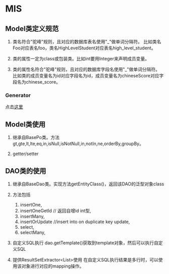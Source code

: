 # MIS

## Model类定义规范
   1. 类名符合"驼峰"规则，且对应的数据库表名使用"_"做单词分隔符。
      比如类名Foo对应表名foo，类名HighLevelStudent对应表名high_level_student。
   
   2. 类的属性一定为class或包装类。比如int要用Integer来声明成员变量。
   
   3. 类的属性名符合"驼峰"规则，且对应的数据库字段名使用"_"做单词分隔符。
      比如类的成员变量名为id对应字段名为id，成员变量名为chineseScore对应字段名为chinese_score。

### Generator
   点击[这里](/Yoruichi/mis-generator-0.0.1-bundle.tar.gz) 

## Model类使用
   
   1. 继承自BasePo类。方法
      gt,gte,lt,lte,eq,in,isNull,isNotNull,in,notIn,ne,orderBy,groupBy。
   
   2. getter/setter

## DAO类的使用
   
   1. 继承自BaseDao类。实现方法getEntityClass()，返回该DAO的泛型对象class
   
   2. 方法包括
      1. insertOne,
      2. insertOneGetId // 返回自增id int型,
      3. insertMany,
      4. insertOrUpdate //insert into on duplicate key update,
      5. select,
      6. selectMany,
   
   3. 自定义SQL执行
      dao.getTemplate()获取到template对象，然后可以执行自定义SQL
   
   4. 提供ResultSetExtractor<List<T>>使用
      在自定义SQL执行结果是多行时，可以使用该对象进行对应的mapping操作。
     
     
